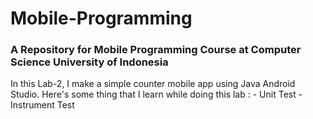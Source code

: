 # Mobile-Programming
### A Repository for Mobile Programming Course at Computer Science University of Indonesia

In this Lab-2, I make a simple counter mobile app using Java Android Studio.
Here's some thing that I learn while doing this lab :
    - Unit Test
    - Instrument Test